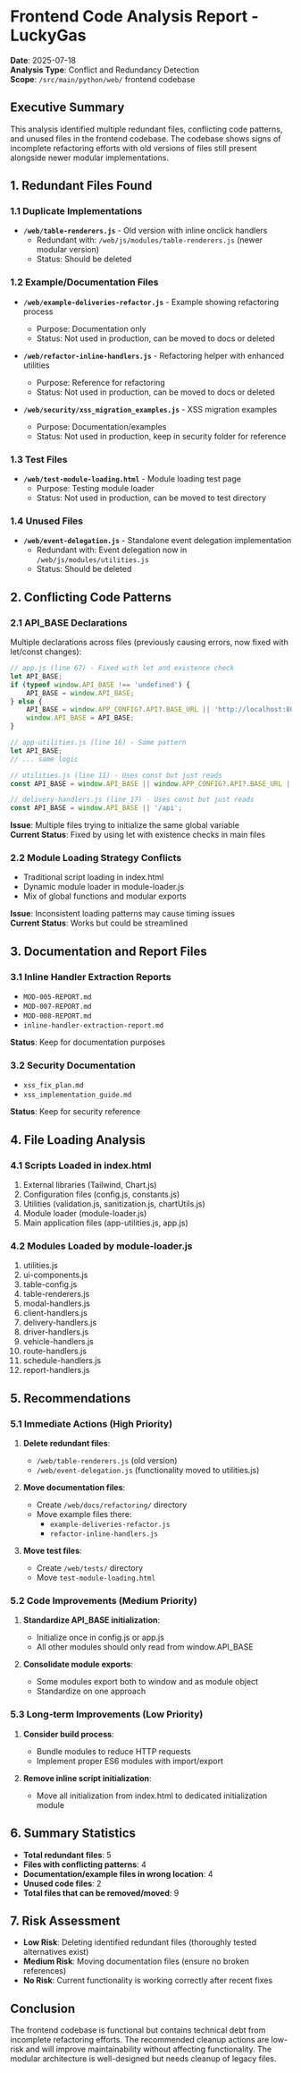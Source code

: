 # Frontend Code Analysis Report - LuckyGas

**Date**: 2025-07-18  
**Analysis Type**: Conflict and Redundancy Detection  
**Scope**: `/src/main/python/web/` frontend codebase

## Executive Summary

This analysis identified multiple redundant files, conflicting code patterns, and unused files in the frontend codebase. The codebase shows signs of incomplete refactoring efforts with old versions of files still present alongside newer modular implementations.

## 1. Redundant Files Found

### 1.1 Duplicate Implementations
- **`/web/table-renderers.js`** - Old version with inline onclick handlers
  - Redundant with: `/web/js/modules/table-renderers.js` (newer modular version)
  - Status: Should be deleted

### 1.2 Example/Documentation Files
- **`/web/example-deliveries-refactor.js`** - Example showing refactoring process
  - Purpose: Documentation only
  - Status: Not used in production, can be moved to docs or deleted

- **`/web/refactor-inline-handlers.js`** - Refactoring helper with enhanced utilities
  - Purpose: Reference for refactoring
  - Status: Not used in production, can be moved to docs or deleted

- **`/web/security/xss_migration_examples.js`** - XSS migration examples
  - Purpose: Documentation/examples
  - Status: Not used in production, keep in security folder for reference

### 1.3 Test Files
- **`/web/test-module-loading.html`** - Module loading test page
  - Purpose: Testing module loader
  - Status: Not used in production, can be moved to test directory

### 1.4 Unused Files
- **`/web/event-delegation.js`** - Standalone event delegation implementation
  - Redundant with: Event delegation now in `/web/js/modules/utilities.js`
  - Status: Should be deleted

## 2. Conflicting Code Patterns

### 2.1 API_BASE Declarations
Multiple declarations across files (previously causing errors, now fixed with let/const changes):

```javascript
// app.js (line 67) - Fixed with let and existence check
let API_BASE;
if (typeof window.API_BASE !== 'undefined') {
    API_BASE = window.API_BASE;
} else {
    API_BASE = window.APP_CONFIG?.API?.BASE_URL || 'http://localhost:8000/api';
    window.API_BASE = API_BASE;
}

// app-utilities.js (line 16) - Same pattern
let API_BASE;
// ... same logic

// utilities.js (line 11) - Uses const but just reads
const API_BASE = window.API_BASE || window.APP_CONFIG?.API?.BASE_URL || 'http://localhost:8000/api';

// delivery-handlers.js (line 17) - Uses const but just reads
const API_BASE = window.API_BASE || '/api';
```

**Issue**: Multiple files trying to initialize the same global variable  
**Current Status**: Fixed by using let with existence checks in main files

### 2.2 Module Loading Strategy Conflicts
- Traditional script loading in index.html
- Dynamic module loader in module-loader.js
- Mix of global functions and modular exports

**Issue**: Inconsistent loading patterns may cause timing issues  
**Current Status**: Works but could be streamlined

## 3. Documentation and Report Files

### 3.1 Inline Handler Extraction Reports
- `MOD-005-REPORT.md`
- `MOD-007-REPORT.md` 
- `MOD-008-REPORT.md`
- `inline-handler-extraction-report.md`

**Status**: Keep for documentation purposes

### 3.2 Security Documentation
- `xss_fix_plan.md`
- `xss_implementation_guide.md`

**Status**: Keep for security reference

## 4. File Loading Analysis

### 4.1 Scripts Loaded in index.html
1. External libraries (Tailwind, Chart.js)
2. Configuration files (config.js, constants.js)
3. Utilities (validation.js, sanitization.js, chartUtils.js)
4. Module loader (module-loader.js)
5. Main application files (app-utilities.js, app.js)

### 4.2 Modules Loaded by module-loader.js
1. utilities.js
2. ui-components.js
3. table-config.js
4. table-renderers.js
5. modal-handlers.js
6. client-handlers.js
7. delivery-handlers.js
8. driver-handlers.js
9. vehicle-handlers.js
10. route-handlers.js
11. schedule-handlers.js
12. report-handlers.js

## 5. Recommendations

### 5.1 Immediate Actions (High Priority)
1. **Delete redundant files**:
   - `/web/table-renderers.js` (old version)
   - `/web/event-delegation.js` (functionality moved to utilities.js)

2. **Move documentation files**:
   - Create `/web/docs/refactoring/` directory
   - Move example files there:
     - `example-deliveries-refactor.js`
     - `refactor-inline-handlers.js`
   
3. **Move test files**:
   - Create `/web/tests/` directory
   - Move `test-module-loading.html`

### 5.2 Code Improvements (Medium Priority)
1. **Standardize API_BASE initialization**:
   - Initialize once in config.js or app.js
   - All other modules should only read from window.API_BASE

2. **Consolidate module exports**:
   - Some modules export both to window and as module object
   - Standardize on one approach

### 5.3 Long-term Improvements (Low Priority)
1. **Consider build process**:
   - Bundle modules to reduce HTTP requests
   - Implement proper ES6 modules with import/export
   
2. **Remove inline script initialization**:
   - Move all initialization from index.html to dedicated initialization module

## 6. Summary Statistics

- **Total redundant files**: 5
- **Files with conflicting patterns**: 4
- **Documentation/example files in wrong location**: 4
- **Unused code files**: 2
- **Total files that can be removed/moved**: 9

## 7. Risk Assessment

- **Low Risk**: Deleting identified redundant files (thoroughly tested alternatives exist)
- **Medium Risk**: Moving documentation files (ensure no broken references)
- **No Risk**: Current functionality is working correctly after recent fixes

## Conclusion

The frontend codebase is functional but contains technical debt from incomplete refactoring efforts. The recommended cleanup actions are low-risk and will improve maintainability without affecting functionality. The modular architecture is well-designed but needs cleanup of legacy files.